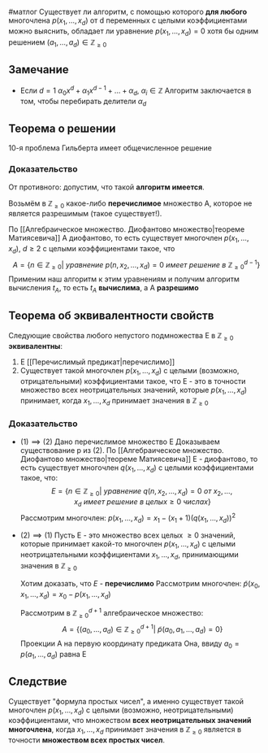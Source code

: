 #матлог 
Существует ли алгоритм, с помощью которого **для любого** многочлена $p(x_1, \dots, x_d)$ от d переменных с целыми коэффициентами можно выяснить, обладает ли уравнение $p(x_1, \dots, x_d) = 0$ хотя бы одним решением $(a_1, \dots, a_d) \in \mathbb{Z}_{\geq 0}$

## Замечание
- Если $d = 1$
	$\alpha_0 x^d + \alpha_1 x^{d - 1} + \dots + \alpha_d, \ \alpha_i \in \mathbb{Z}$
	Алгоритм заключается в том, чтобы перебирать делители $\alpha_d$

## Теорема о решении
10-я проблема Гильберта имеет общечисленное решение

### Доказательство
От противного: допустим, что такой **алгоритм имеется**.

Возьмём в $\mathbb{Z}_{\geq 0}$ какое-либо **перечислимое** множество A, которое не является разрешимым (такое существует!).

По [[Алгебраическое множество. Диофантово множество|теореме Матиясевича]] A диофантово, то есть существует многочлен $p(x_1, \dots, x_d), \ d \geq 2$ с целыми коэффициентами такое, что $$A = \{ n \in \mathbb{Z}_{\geq 0} | \ уравнение \ p(n, x_2, \dots, x_d) = 0 \ имеет \ решение \ в  \ \mathbb{Z}_{\geq 0}^{d - 1} \}$$
Применим наш алгоритм к этим уравнениям и получим алгоритм вычисления $t_A$, то есть $t_A$ **вычислима**, а A **разрешимо**

## Теорема об эквивалентности свойств
Следующие свойства любого непустого подмножества E в $\mathbb{Z}_{\geq 0}$ **эквивалентны**:
1) E [[Перечислимый предикат|перечислимо]]
2) Существует такой многочлен $p(x_1, \dots, x_d)$ с целыми (возможно, отрицательными) коэффициентами такое, что E - это в точности множество всех неотрицательных значений, которые $p(x_1, \dots, x_d)$ принимает, когда $x_1, \dots, x_d$ принимает значения в $\mathbb{Z}_{\geq 0}$

### Доказательство
- $(1) \implies (2)$
	Дано перечислимое множество E
	Доказываем существование p из (2).
	По [[Алгебраическое множество. Диофантово множество|теореме Матиясевича]] E - диофантово, то есть существует многочлен $q(x_1, \dots, x_d)$ с целыми коэффициентами такое, что: $$E = \{ n \in \mathbb{Z}_{\geq 0} | \ уравнение \ q(n, x_2, \dots, x_d) = 0 \ от \ x_2, \dots, x_d \ имеет \ решение \ в \ целых \geq 0 \ числах\}$$
	Рассмотрим многочлен:
	$p(x_1, \dots, x_d) = x_1 - (x_1 + 1) (q(x_1, \dots, x_d))^2$
- $(2) \implies (1)$
	Пусть E - это множество всех целых $\geq 0$ значений, которые принимает какой-то многочлен $p(x_1, \dots, x_d)$ с целыми неотрицательными коэффициентами $x_1, \dots, x_d$, принимающими значения в $\mathbb{Z}_{\geq 0}$
	
	Хотим доказать, что $E$ - **перечислимо**
	Рассмотрим многочлен:
	$\tilde{p}(x_0, x_1, \dots, x_d) = x_0 - p(x_1, \dots, x_d)$
	
	Рассмотрим в $\mathbb{Z}_{\geq 0}^{d + 1}$ алгебраическое множество: $$A = \{ (a_0, \dots, a_d) \in \mathbb{Z}_{\geq 0}^{d + 1} | \ \tilde{p}(a_0, a_1, \dots, a_d) = 0 \}$$
	Проекции А на первую координату предиката
	Она, ввиду $a_0 = p(a_1, \dots, a_d)$ равна E

## Следствие
Существует "формула простых чисел", а именно существует такой многочлен $p(x_1, \dots, x_d)$ с целыми (возможно, неотрицательными) коэффициентами, что множеством **всех неотрицательных значений многочлена**, когда $x_1, \dots, x_d$ принимает значения в $\mathbb{Z}_{\geq 0}$ является в точности **множеством всех простых чисел**.
